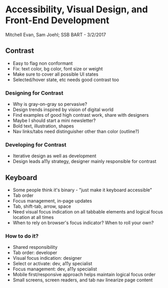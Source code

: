 # Accessibility, Visual Design, and Front-End Development

Mitchell Evan, Sam Joehl; SSB BART - 3/2/2017

## Contrast
- Easy to flag non conformant
- Fix: text color, bg color, font size or weight
- Make sure to cover all possible UI states
- Selected/hover state, etc needs good contrast too

### Designing for Contrast
- Why is gray-on-gray so pervasive?
- Design trends inspired by vision of digital world
- Find examples of good high contrast work, share with designers
- Maybe I should start a mini newsletter?
- Bold text, illustration, shapes
- Nav links/tabs need distinguisher other than color (outline?)

### Developing for Contrast
- Iterative design as well as development
- Design leads a11y strategy, designer mainly responsible for contrast

## Keyboard
- Some people think it's binary - "just make it keyboard accessible"
- Tab order
- Focus management, in-page updates
- Tab, shift-tab, arrow, space
- Need visual focus indication on all tabbable elements and logical focus location at all times
- When to rely on browser's focus indicator? When to roll your own?

### How to do it?
- Shared responsibility
- Tab order: developer
- Visual focus indication: designer
- Select or activate: dev, a11y specialist
- Focus management: dev, a11y specialist
- Mobile first/responsive approach helps maintain logical focus order
- Small screens, screen readers, and tab nav linearize page content